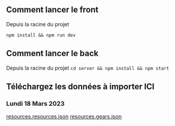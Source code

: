 ## Comment lancer le front
Depuis la racine du projet 

```npm install && npm run dev```

## Comment lancer le back
Depuis la racine du projet 
```cd server && npm install && npm start```

## Téléchargez les données à importer ICI 

### Lundi 18 Mars 2023 
[resources.resources.json](https://github.com/MaximePie/OldKamanager/files/14635751/resources.resources.json)
[resources.gears.json](https://github.com/MaximePie/OldKamanager/files/14635750/resources.gears.json)
